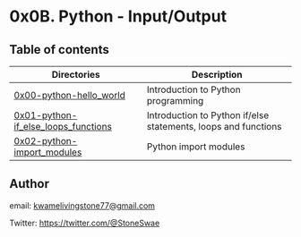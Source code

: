 # 0x0B. Python - Input/Output

## Table of contents
Directories | Description
----------- | -----------
[0x00-python-hello_world](./0x00-python-hello_world) | Introduction to Python programming
[0x01-python-if_else_loops_functions](./0x01-python-if_else_loops_functions) | Introduction to Python if/else statements, loops and functions
[0x02-python-import_modules](./0x02-python-import_modules) | Python import modules

## Author

email: kwamelivingstone77@gmail.com

Twitter: https://twitter.com/@StoneSwae
